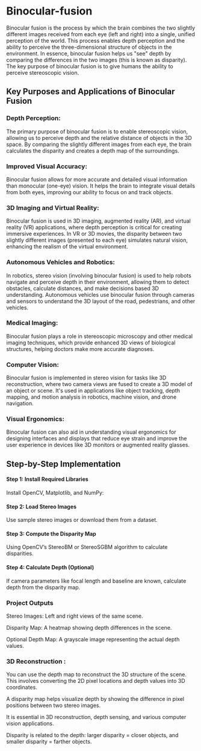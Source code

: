# Binocular-fusion
Binocular fusion is the process by which the brain combines the two slightly different images received from each eye (left and right) into a single, unified perception of the world. This process enables depth perception and the ability to perceive the three-dimensional structure of objects in the environment. In essence, binocular fusion helps us "see" depth by comparing the differences in the two images (this is known as disparity). The key purpose of binocular fusion is to give humans the ability to perceive stereoscopic vision.

## Key Purposes and Applications of Binocular Fusion
### Depth Perception:
The primary purpose of binocular fusion is to enable stereoscopic vision, allowing us to perceive depth and the relative distance of objects in the 3D space.
By comparing the slightly different images from each eye, the brain calculates the disparity and creates a depth map of the surroundings.
### Improved Visual Accuracy:
Binocular fusion allows for more accurate and detailed visual information than monocular (one-eye) vision.
It helps the brain to integrate visual details from both eyes, improving our ability to focus on and track objects.
### 3D Imaging and Virtual Reality:
Binocular fusion is used in 3D imaging, augmented reality (AR), and virtual reality (VR) applications, where depth perception is critical for creating immersive experiences.
In VR or 3D movies, the disparity between two slightly different images (presented to each eye) simulates natural vision, enhancing the realism of the virtual environment.
### Autonomous Vehicles and Robotics:
In robotics, stereo vision (involving binocular fusion) is used to help robots navigate and perceive depth in their environment, allowing them to detect obstacles, calculate distances, and make decisions based 3D understanding.
Autonomous vehicles use binocular fusion through cameras and sensors to understand the 3D layout of the road, pedestrians, and other vehicles.
### Medical Imaging:
Binocular fusion plays a role in stereoscopic microscopy and other medical imaging techniques, which provide enhanced 3D views of biological structures, helping doctors make more accurate diagnoses.
### Computer Vision:
Binocular fusion is implemented in stereo vision for tasks like 3D reconstruction, where two camera views are fused to create a 3D model of an object or scene.
It's used in applications like object tracking, depth mapping, and motion analysis in robotics, machine vision, and drone navigation.
### Visual Ergonomics:
Binocular fusion can also aid in understanding visual ergonomics for designing interfaces and displays that reduce eye strain and improve the user experience in devices like 3D monitors or augmented reality glasses.
## Step-by-Step Implementation
#### Step 1: Install Required Libraries
Install OpenCV, Matplotlib, and NumPy:
#### Step 2: Load Stereo Images
Use sample stereo images or download them from a dataset.
#### Step 3: Compute the Disparity Map
Using OpenCV’s StereoBM or StereoSGBM algorithm to calculate disparities.
#### Step 4: Calculate Depth (Optional)
If camera parameters like focal length and baseline are known, calculate depth from the disparity map.
### Project Outputs
Stereo Images: Left and right views of the same scene.

Disparity Map: A heatmap showing depth differences in the scene.

Optional Depth Map: A grayscale image representing the actual depth values.

### 3D Reconstruction : 
You can use the depth map to reconstruct the 3D structure of the scene. This involves converting the 2D pixel locations and depth values into 3D coordinates.

A disparity map helps visualize depth by showing the difference in pixel positions between two stereo images.

It is essential in 3D reconstruction, depth sensing, and various computer vision applications.

Disparity is related to the depth: larger disparity = closer objects, and smaller disparity = farther objects.
